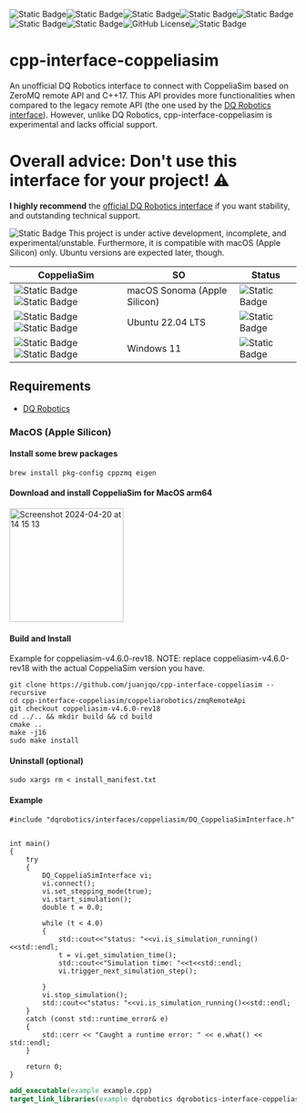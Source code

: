 ![Static Badge](https://img.shields.io/badge/status-experimental-critical)![Static Badge](https://img.shields.io/badge/Platform-Apple_silicon-magenta)![Static Badge](https://img.shields.io/badge/Tested-Apple)![Static Badge](https://img.shields.io/badge/Platform-Ubuntu_x64-orange)![Static Badge](https://img.shields.io/badge/Untested-red)![Static Badge](https://img.shields.io/badge/CoppeliaSim-4.6.0--rev18-orange)![Static Badge](https://img.shields.io/badge/Written_in-C%2B%2B17-blue)![GitHub License](https://img.shields.io/github/license/juanjqo/cpp-interface-coppeliasim)![Static Badge](https://img.shields.io/badge/based_on-ZeroMQ_remote_API-blue)





# cpp-interface-coppeliasim 

An unofficial DQ Robotics interface to connect with CoppeliaSim based on ZeroMQ remote API and C++17. This API provides more functionalities when compared to the legacy remote API (the one used by the [DQ Robotics interface](https://github.com/dqrobotics/cpp-interface-vrep)). However, unlike DQ Robotics, cpp-interface-coppeliasim is experimental and lacks official support.

# Overall advice: Don't use this interface for your project! :warning:

**I highly recommend** the [official DQ Robotics interface](https://github.com/dqrobotics/cpp-interface-vrep) if you want stability, and outstanding technical support.

![Static Badge](https://img.shields.io/badge/warning-yellow)
This project is under active development, incomplete, and experimental/unstable. Furthermore, it is compatible with macOS (Apple Silicon) only. Ubuntu versions are expected later, though.


| CoppeliaSim  | SO | Status |
| ------------- | ------------- |------------- |
| ![Static Badge](https://img.shields.io/badge/CoppeliaSim-4.6.0--rev18-orange)![Static Badge](https://img.shields.io/badge/arm64-blue)| macOS Sonoma (Apple Silicon) | ![Static Badge](https://img.shields.io/badge/experimental-red)|
| ![Static Badge](https://img.shields.io/badge/CoppeliaSim-4.6.0--rev18-orange)![Static Badge](https://img.shields.io/badge/x64-blue)   | Ubuntu 22.04 LTS  |  ![Static Badge](https://img.shields.io/badge/Unsupported-gray)|
| ![Static Badge](https://img.shields.io/badge/CoppeliaSim-4.6.0--rev18-orange)![Static Badge](https://img.shields.io/badge/x64-blue)   | Windows 11  |  ![Static Badge](https://img.shields.io/badge/Unsupported-gray)


## Requirements

- [DQ Robotics](https://github.com/dqrobotics/cpp)


### MacOS (Apple Silicon)

#### Install some brew packages

```shell
brew install pkg-config cppzmq eigen
```

#### Download and install CoppeliaSim for MacOS arm64

<img width="200" alt="Screenshot 2024-04-20 at 14 15 13" src="https://github.com/juanjqo/cpp-interface-coppelia/assets/23158313/24ffcd38-d24e-447c-a7d3-aaaadf8f85a1">



#### Build and Install 

Example for coppeliasim-v4.6.0-rev18. NOTE: replace coppeliasim-v4.6.0-rev18 with the actual CoppeliaSim version you have.

```shell
git clone https://github.com/juanjqo/cpp-interface-coppeliasim --recursive
cd cpp-interface-coppeliasim/coppeliarobotics/zmqRemoteApi
git checkout coppeliasim-v4.6.0-rev18
cd ../.. && mkdir build && cd build
cmake ..
make -j16
sudo make install
```

#### Uninstall (optional)

```shell
sudo xargs rm < install_manifest.txt
```


#### Example

```shell
#include "dqrobotics/interfaces/coppeliasim/DQ_CoppeliaSimInterface.h"


int main()
{
    try
    {
        DQ_CoppeliaSimInterface vi;
        vi.connect();
        vi.set_stepping_mode(true);
        vi.start_simulation();
        double t = 0.0;

        while (t < 4.0)
        {
            std::cout<<"status: "<<vi.is_simulation_running()<<std::endl;
            t = vi.get_simulation_time();
            std::cout<<"Simulation time: "<<t<<std::endl;
            vi.trigger_next_simulation_step();

        }
        vi.stop_simulation();
        std::cout<<"status: "<<vi.is_simulation_running()<<std::endl;
    }
    catch (const std::runtime_error& e)
    {
        std::cerr << "Caught a runtime error: " << e.what() << std::endl;
    }

    return 0;
}
```


```cmake
add_executable(example example.cpp)
target_link_libraries(example dqrobotics dqrobotics-interface-coppeliasim)
```





